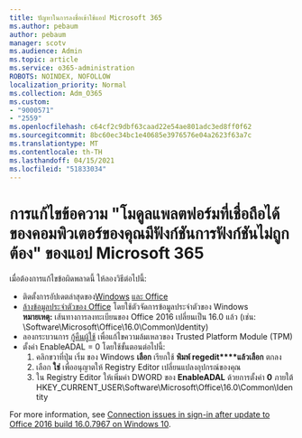 ```yaml
---
title: ปัญหาในการลงชื่อเข้าใช้แอป Microsoft 365
ms.author: pebaum
author: pebaum
manager: scotv
ms.audience: Admin
ms.topic: article
ms.service: o365-administration
ROBOTS: NOINDEX, NOFOLLOW
localization_priority: Normal
ms.collection: Adm_O365
ms.custom:
- "9000571"
- "2559"
ms.openlocfilehash: c64cf2c9dbf63caad22e54ae801adc3ed8ff0f62
ms.sourcegitcommit: 8bc60ec34bc1e40685e3976576e04a2623f63a7c
ms.translationtype: MT
ms.contentlocale: th-TH
ms.lasthandoff: 04/15/2021
ms.locfileid: "51833034"
---
```

# <a name="fixing-the-microsoft-365-apps-your-computers-trusted-platform-module-is-not-functioning-properly-message"></a>การแก้ไขข้อความ "โมดูลแพลตฟอร์มที่เชื่อถือได้ของคอมพิวเตอร์ของคุณมีฟังก์ชันการฟังก์ชันไม่ถูกต้อง" ของแอป Microsoft 365

เมื่อต้องการแก้ไขข้อผิดพลาดนี้ ให้ลองวิธีต่อไปนี้:

- ติดตั้งการอัปเดตล่าสุดของ[Windows](https://support.microsoft.com/help/4027667/windows-10-update) [และ Office](https://support.office.com/article/update-office-and-your-computer-with-microsoft-update-2ab296f3-7f03-43a2-8e50-46de917611c5)
- [ล้างข้อมูลประจำตัวของ Office](https://docs.microsoft.com/office/troubleshoot/office-suite-issues/another-account-already-signed-in#step-4-clear-cached-credentials-on-the-computer) โดยใช้ตัวจัดการข้อมูลประจำตัวของ Windows<br/>
    **หมายเหตุ:** เส้นทางการลงทะเบียนของ Office 2016 เปลี่ยนเป็น 16.0 แล้ว (เช่น: \Software\Microsoft\Office\16.0\Common\Identity\)
- ลองกระบวนการ [กู้คืนผู้ใช้](https://docs.microsoft.com/office365/troubleshoot/administration/connection-issue-when-sign-in-office-2016#symptom-2) เพื่อแก้ไขความล้มเหลวของ Trusted Platform Module (TPM)
- ตั้งค่า EnableADAL = 0 โดยใช้ขั้นตอนต่อไปนี้:  
    1. คลิกขวาที่ปุ่ม เริ่ม ของ Windows **เลือก** เรียกใช้ **พิมพ์ regedit****แล้วเลือก** ตกลง
    2. เลือก **ใช่** เพื่ออนุญาตให้ Registry Editor เปลี่ยนแปลงอุปกรณ์ของคุณ
    3. ใน Registry Editor ให้เพิ่มค่า DWORD ของ **EnableADAL** ด้วยการตั้งค่า **0** ภายใต้ HKEY_CURRENT_USER\Software\Microsoft\Office\16.0\Common\Identity

For more information, see [Connection issues in sign-in after update to Office 2016 build 16.0.7967 on Windows 10](https://docs.microsoft.com/office365/troubleshoot/administration/connection-issue-when-sign-in-office-2016).